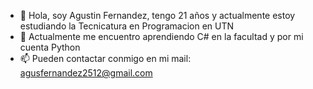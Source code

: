 - 👋 Hola, soy Agustin Fernandez, tengo 21 años y actualmente estoy estudiando la Tecnicatura en Programacion en UTN
- 🌱 Actualmente me encuentro aprendiendo C# en la facultad y por mi cuenta Python
- 📫 Pueden contactar conmigo en mi mail: agusfernandez2512@gmail.com
